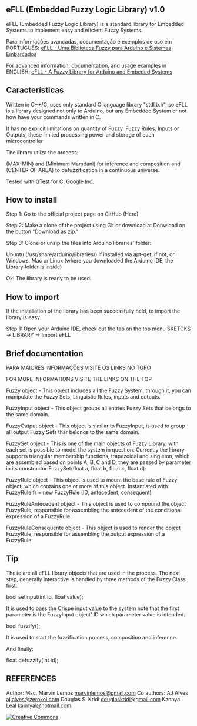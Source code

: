 ## eFLL (Embedded Fuzzy Logic Library) v1.0

eFLL (Embedded Fuzzy Logic Library) is a standard library for Embedded Systems to implement easy and eficient Fuzzy Systems.

Para informações avançadas, documentação e exemplos de uso em PORTUGUÊS: [eFLL - Uma Biblioteca Fuzzy para Arduino e Sistemas Embarcados](http://www.zerokol.com/2012/09/arduinofuzzy-uma-biblioteca-fuzzy-para.html)

For advanced information, documentation, and usage examples in ENGLISH: [eFLL - A Fuzzy Library for Arduino and Embeded Systems](http://www.zerokol.com/2012/09/arduinofuzzy-fuzzy-library-for-arduino.html)

## Características

Written in C++/C, uses only standard C language library "stdlib.h", so eFLL is a library designed not only to Arduino, but any Embedded System or not how have your commands written in C.

It has no explicit limitations on quantity of Fuzzy, Fuzzy Rules, Inputs or Outputs, these limited processing power and storage of each microcontroller

The library utilza the process:

(MAX-MIN) and (Minimum Mamdani) for inference and composition and (CENTER OF AREA) to defuzzification in a continuous universe.

Tested with [GTest](http://code.google.com/p/googletest/) for C, Google Inc.

## How to install

Step 1: Go to the official project page on GitHub (Here)

Step 2: Make a clone of the project using Git or download at Donwload on the button "Download as zip."

Step 3: Clone or unzip the files into Arduino libraries' folder:

Ubuntu (/usr/share/arduino/libraries/) if installed via apt-get, if not, on Windows, Mac or Linux (where you downloaded the Arduino IDE, the Library folder is inside)

Ok! The library is ready to be used.

## How to import

If the installation of the library has been successfully held,  to import the library is easy:

Step 1: Open your Arduino IDE, check out the tab on the top menu SKETCKS → LIBRARY  → Import eFLL

## Brief documentation

PARA MAIORES INFORMAÇÕES VISITE OS LINKS NO TOPO

FOR MORE INFORMATIONS VISITE THE LINKS ON THE TOP

Fuzzy object - This object includes all the Fuzzy System, through it, you can manipulate the Fuzzy Sets, Linguistic Rules, inputs and outputs.

FuzzyInput object - This object groups all entries Fuzzy Sets that belongs to the same domain.

FuzzyOutput object - This object is similar to FuzzyInput, is used to group all output Fuzzy Sets thar belongs to the same domain.

FuzzySet object - This is one of the main objects of Fuzzy Library, with each set is possible to model the system in question. Currently the library supports triangular membership functions, trapezoidal and singleton, which are assembled based on points A, B, C and D, they are passed by parameter in its constructor FuzzySet(float a, float b, float c, float d):

FuzzyRule object - This object is used to mount the base rule of Fuzzy object, which contains one or more of this object. Instantiated with FuzzyRule fr = new FuzzyRule (ID, antecedent, consequent)

FuzzyRuleAntecedent object - This object is used to compound the object FuzzyRule, responsible for assembling the antecedent of the conditional expression of a FuzzyRule:

FuzzyRuleConsequente object - This object is used to render the object FuzzyRule, responsible for assembling the output expression of a FuzzyRule:

## Tip

These are all eFLL library objects that are used in the process. The next step, generally interactive is handled by three methods of the Fuzzy Class first:

bool setInput(int id, float value);

It is used to pass the Crispe input value to the system note that the first parameter is the FuzzyInput object' ID which parameter value is intended.

bool fuzzify();

It is used to start the fuzzification process, composition and inference.

And finally:

float defuzzify(int id);

## REFERENCES

Author: Msc. Marvin Lemos <marvinlemos@gmail.com>
Co authors: AJ Alves <aj.alves@zerokol.com>
            Douglas S. Kridi <douglaskridi@gmail.com>
            Kannya Leal <kannyal@hotmail.com>

[![Creative Commons](http://i.creativecommons.org/l/by-nd/3.0/88x31.png)](http://creativecommons.org/licenses/by-nd/3.0/deed.pt_BR)